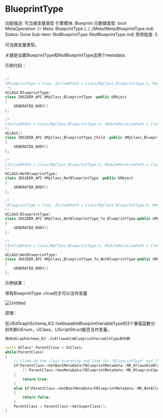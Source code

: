 # BlueprintType

功能描述: 可当做变量类型
引擎模块: Blueprint
元数据类型: bool
MetaOperation: |=
Meta: BlueprintType (../../Meta/Meta/BlueprintType.md)
Status: Done
Sub-item: NotBlueprintType (NotBlueprintType.md)
常用程度: 5

可当做变量类型。

关键是设置BlueprintType和NotBlueprintType这两个metadata.

示例代码：

```cpp

/*
(BlueprintType = true, IncludePath = Class/MyClass_BlueprintType.h, ModuleRelativePath = Class/MyClass_BlueprintType.h)
 */
UCLASS(BlueprintType)
class INSIDER_API UMyClass_BlueprintType :public UObject
{
	GENERATED_BODY()
};

/*
(IncludePath = Class/MyClass_BlueprintType.h, ModuleRelativePath = Class/MyClass_BlueprintType.h)
*/
UCLASS()
class INSIDER_API UMyClass_BlueprintType_Child :public UMyClass_BlueprintType
{
	GENERATED_BODY()
};

/*
(IncludePath = Class/MyClass_BlueprintType.h, ModuleRelativePath = Class/MyClass_BlueprintType.h, NotBlueprintType = true)
*/
UCLASS(NotBlueprintType)
class INSIDER_API UMyClass_NotBlueprintType :public UObject
{
	GENERATED_BODY()
};

/*
(BlueprintType = true, IncludePath = Class/MyClass_BlueprintType.h, ModuleRelativePath = Class/MyClass_BlueprintType.h)
*/
UCLASS(BlueprintType)
class INSIDER_API UMyClass_NotBlueprintType_To_BlueprintType:public UMyClass_NotBlueprintType
{
	GENERATED_BODY()
};

/*
(IncludePath = Class/MyClass_BlueprintType.h, ModuleRelativePath = Class/MyClass_BlueprintType.h, NotBlueprintType = true)
*/
UCLASS(NotBlueprintType)
class INSIDER_API UMyClass_BlueprintType_To_NotBlueprintType:public UMyClass_BlueprintType
{
	GENERATED_BODY()
};

```

示例结果：

带有BlueprintType =true的才可以当作变量

![Untitled](BlueprintType/Untitled.png)

原理：

在UEdGraphSchema_K2::IsAllowableBlueprintVariableType的3个重载函数分别判断UEnum，UClass，UScriptStruct能否当作变量。

```cpp
用UEdGraphSchema_K2::IsAllowableBlueprintVariableType来判断

const UClass* ParentClass = InClass;
while(ParentClass)
{
	// Climb up the class hierarchy and look for "BlueprintType" and "NotBlueprintType" to see if this class is allowed.
	if(ParentClass->GetBoolMetaData(FBlueprintMetadata::MD_AllowableBlueprintVariableType)
		|| ParentClass->HasMetaData(FBlueprintMetadata::MD_BlueprintSpawnableComponent))
	{
		return true;
	}
	else if(ParentClass->GetBoolMetaData(FBlueprintMetadata::MD_NotAllowableBlueprintVariableType))
	{
		return false;
	}
	ParentClass = ParentClass->GetSuperClass();
}
```